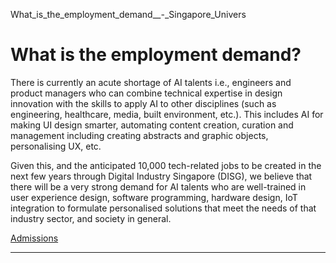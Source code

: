 What_is_the_employment_demand__-_Singapore_Univers



What is the employment demand?
==============================

There is currently an acute shortage of AI talents i.e., engineers and product managers who can combine technical expertise in design innovation with the skills to apply AI to other disciplines (such as engineering, healthcare, media, built environment, etc.). This includes AI for making UI design smarter, automating content creation, curation and management including creating abstracts and graphic objects, personalising UX, etc.




Given this, and the anticipated 10,000 tech-related jobs to be created in the next few years through Digital Industry Singapore (DISG), we believe that there will be a very strong demand for AI talents who are well-trained in user experience design, software programming, hardware design, IoT integration to formulate personalised solutions that meet the needs of that industry sector, and society in general.

[Admissions](https://www.sutd.edu.sg/tag/admissions/)

---

